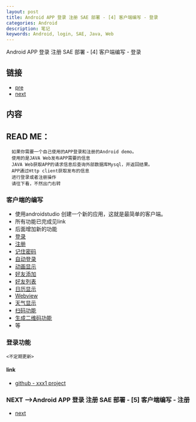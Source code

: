```yaml
---
layout: post
title: Android APP 登录 注册 SAE 部署 - [4] 客户端编写 - 登录 
categories: Android
description: 笔记
keywords: Android, login, SAE, Java, Web
---
```

Android APP 登录 注册 SAE 部署 - [4] 客户端编写 - 登录 

## 链接
* [pre](https://tsbxmw.github.io/2016/08/15/Android-app_test_3/)
* [next](https://tsbxmw.github.io/2016/08/25/Android-app_test_5/)

##  内容

## READ ME：    
      如果你需要一个自己使用的APP登录和注册的Android demo。
      使用的是JAVA Web发布APP需要的信息
      JAVA Web获取APP的请求信息后查询外部数据库Mysql，并返回结果。
      APP通过Http client获取发布的信息
      进行登录或者注册操作
      请往下看，不然出门右转

### 客户端的编写
* 使用androidstudio 创建一个新的应用，这就是最简单的客户端。
* 所有功能已完成见link
* 后面增加新的功能
* [登录](https://tsbxmw.github.io/2016/08/20/Android-app_test_4/)
* [注册](https://tsbxmw.github.io/2016/08/25/Android-app_test_5/)
* [记住密码](https://tsbxmw.github.io/2016/08/30/Android-app_test_6/)
* [自动登录](https://tsbxmw.github.io/2016/08/20/Android-app_test_7/)
* [动画显示](https://tsbxmw.github.io/2016/08/20/Android-app_test_8/)
* [好友添加](https://tsbxmw.github.io/2016/08/20/Android-app_test_9/)
* [好友列表](https://tsbxmw.github.io/2016/08/20/Android-app_test_10/)
* [日历显示](https://tsbxmw.github.io/2016/08/20/Android-app_test_11/)
* [Webview](https://tsbxmw.github.io/2016/08/20/Android-app_test_12/)
* [天气显示](https://tsbxmw.github.io/2016/08/20/Android-app_test_13/)
* [扫码功能](https://tsbxmw.github.io/2016/08/20/Android-app_test_14/)
* [生成二维码功能](https://tsbxmw.github.io/2016/08/20/Android-app_test_15/)
* 等

### 登录功能

    <不定期更新>

#### link

* [github - xxx1 project](https://github.com/tsbxmw/xxx1)



### NEXT -->Android APP 登录 注册 SAE 部署 - [5] 客户端编写 - 注册
* [next](https://tsbxmw.github.io/2016/08/25/Android-app_test_5/)